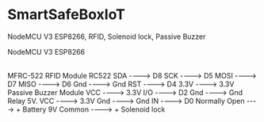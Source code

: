# SmartSafeBoxIoT
NodeMCU V3 ESP8266, RFID, Solenoid lock, Passive Buzzer

NodeMCU V3 ESP8266

<br/>
MFRC-522 RFID Module RC522
   SDA   ---->  D8
   SCK   ---->  D5
   MOSI ---->  D7
   MISO ---->  D6
   Gnd   ---->  Gnd
   RST   ---->  D4
   3.3V  ---->  3.3V
   
<br/>
Passive Buzzer Module
   VCC   ---->  3.3V
   I/O  ---->  D2
   Gnd   ---->  Gnd

<br/>
Relay 5V.
   VCC   ---->  3.3V
   Gnd   ---->  Gnd
   IN ----> D0
   Normally Open ----> + Battery 9V
   Common ----> + Solenoid lock
